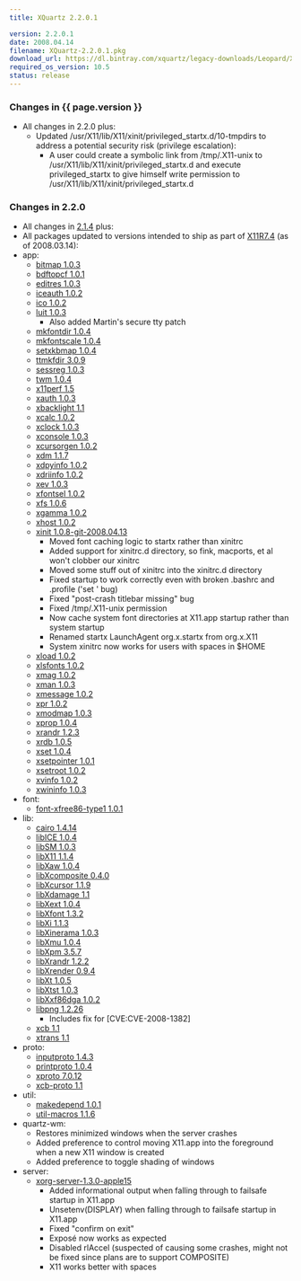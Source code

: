 ```yaml
---
title: XQuartz 2.2.0.1

version: 2.2.0.1
date: 2008.04.14
filename: XQuartz-2.2.0.1.pkg
download_url: https://dl.bintray.com/xquartz/legacy-downloads/Leopard/X11-2.2.0.1.pkg
required_os_version: 10.5
status: release
---
```


### Changes in {{ page.version }} ###
  * All changes in 2.2.0 plus:
    * Updated /usr/X11/lib/X11/xinit/privileged_startx.d/10-tmpdirs to address a potential security risk (privilege escalation):
      * A user could create a symbolic link from /tmp/.X11-unix to /usr/X11/lib/X11/xinit/privileged_startx.d and execute privileged_startx to give himself write permission to /usr/X11/lib/X11/xinit/privileged_startx.d

### Changes in 2.2.0 ###
  * All changes in [2.1.4](XQuartz-2.1.4.html) plus:
  * All packages updated to versions intended to ship as part of [X11R7.4](http://www.x.org/wiki/Releases/7.4) (as of 2008.03.14):
  * app:
    * [bitmap 1.0.3](https://lists.freedesktop.org/archives/xorg-announce/2007-January/000243.html)
    * [bdftopcf 1.0.1](https://lists.freedesktop.org/archives/xorg-announce/2007-April/000298.html)
    * [editres 1.0.3](https://lists.freedesktop.org/archives/xorg-announce/2007-January/000244.html)
    * [iceauth 1.0.2](https://lists.freedesktop.org/archives/xorg-announce/2007-July/000328.html)
    * [ico 1.0.2](https://lists.freedesktop.org/archives/xorg-announce/2007-July/000326.html)
    * [luit 1.0.3](https://lists.freedesktop.org/archives/xorg-announce/2008-January/000446.html)
      * Also added Martin's secure tty patch
    * [mkfontdir 1.0.4](https://lists.freedesktop.org/archives/xorg-announce/2008-March/000466.html)
    * [mkfontscale 1.0.4](https://lists.freedesktop.org/archives/xorg-announce/2008-March/000465.html)
    * [setxkbmap 1.0.4](https://lists.freedesktop.org/archives/xorg-announce/2007-July/000327.html)
    * [ttmkfdir 3.0.9](http://gentoo-portage.com/x11-apps/ttmkfdir)
    * [sessreg 1.0.3](https://lists.freedesktop.org/archives/xorg-announce/2007-August/000352.html)
    * [twm 1.0.4](https://lists.freedesktop.org/archives/xorg-announce/2008-March/000467.html)
    * [x11perf 1.5](https://lists.freedesktop.org/archives/xorg-announce/2008-March/000477.html)
    * [xauth 1.0.3](https://lists.freedesktop.org/archives/xorg-announce/2008-March/000468.html)
    * [xbacklight 1.1](https://lists.freedesktop.org/archives/xorg-announce/2007-June/000310.html)
    * [xcalc 1.0.2](https://lists.freedesktop.org/archives/xorg-announce/2007-August/000359.html)
    * [xclock 1.0.3](https://lists.freedesktop.org/archives/xorg-announce/2007-August/000333.html)
    * [xconsole 1.0.3](https://lists.freedesktop.org/archives/xorg-announce/2007-August/000358.html)
    * [xcursorgen 1.0.2](https://lists.freedesktop.org/archives/xorg-announce/2007-August/000356.html)
    * [xdm 1.1.7](https://lists.freedesktop.org/archives/xorg-announce/2008-March/000478.html)
    * [xdpyinfo 1.0.2](https://lists.freedesktop.org/archives/xorg/2007-March/022676.html)
    * [xdriinfo 1.0.2](https://lists.freedesktop.org/archives/xorg-announce/2007-August/000354.html)
    * [xev 1.0.3](https://lists.freedesktop.org/archives/xorg-announce/2008-March/000479.html)
    * [xfontsel 1.0.2](https://lists.freedesktop.org/archives/xorg-announce/2007-February/000250.html)
    * [xfs 1.0.6](https://lists.freedesktop.org/archives/xorg-announce/2008-March/000459.html)
    * [xgamma 1.0.2](https://lists.freedesktop.org/archives/xorg-announce/2007-August/000335.html)
    * [xhost 1.0.2](https://lists.freedesktop.org/archives/xorg-announce/2007-July/000325.html)
    * [xinit 1.0.8-git-2008.04.13](https://cgit.freedesktop.org/xorg/app/xinit/log/?h=5ef443bb6bff0a03ee00105d9bf95bc3f6f82b11)
      * Moved font caching logic to startx rather than xinitrc
      * Added support for xinitrc.d directory, so fink, macports, et al won't clobber our xinitrc
      * Moved some stuff out of xinitrc into the xinitrc.d directory
      * Fixed startup to work correctly even with broken .bashrc and .profile ('set <blah>' bug)
      * Fixed "post-crash titlebar missing" bug
      * Fixed /tmp/.X11-unix permission
      * Now cache system font directories at X11.app startup rather than system startup
      * Renamed startx LaunchAgent org.x.startx from org.x.X11
      * System xinitrc now works for users with spaces in $HOME
    * [xload 1.0.2](https://lists.freedesktop.org/archives/xorg-announce/2007-March/000279.html)
    * [xlsfonts 1.0.2](https://lists.freedesktop.org/archives/xorg-announce/2007-February/000251.html)
    * [xmag 1.0.2](https://lists.freedesktop.org/archives/xorg-announce/2007-August/000347.html)
    * [xman 1.0.3](https://lists.freedesktop.org/archives/xorg-announce/2007-August/000344.html)
    * [xmessage 1.0.2](https://lists.freedesktop.org/archives/xorg-announce/2007-August/000339.html)
    * [xpr 1.0.2](https://lists.freedesktop.org/archives/xorg-announce/2007-January/000248.html)
    * [xmodmap 1.0.3](https://lists.freedesktop.org/archives/xorg-announce/2007-August/000334.html)
    * [xprop 1.0.4](https://lists.freedesktop.org/archives/xorg-announce/2008-March/000480.html)
    * [xrandr 1.2.3](https://lists.freedesktop.org/archives/xorg-announce/2008-March/000475.html)
    * [xrdb 1.0.5](https://lists.freedesktop.org/archives/xorg-announce/2008-March/000473.html)
    * [xset 1.0.4](https://lists.freedesktop.org/archives/xorg-announce/2008-March/000474.html)
    * [xsetpointer 1.0.1](https://lists.freedesktop.org/archives/xorg-announce/2006-November/000150.html)
    * [xsetroot 1.0.2](https://lists.freedesktop.org/archives/xorg-announce/2007-August/000338.html)
    * [xvinfo 1.0.2](https://lists.freedesktop.org/archives/xorg-announce/2007-August/000349.html)
    * [xwininfo 1.0.3](https://lists.freedesktop.org/archives/xorg-announce/2007-August/000365.html)
  * font:
    * [font-xfree86-type1 1.0.1](https://lists.freedesktop.org/archives/xorg-announce/2008-March/000460.html)
  * lib:
    * [cairo 1.4.14](https://lists.freedesktop.org/archives/cairo-announce/2008-January/000076.html)
    * [libICE 1.0.4](https://lists.freedesktop.org/archives/xorg-announce/2007-August/000355.html)
    * [libSM 1.0.3](https://lists.freedesktop.org/archives/xorg-announce/2007-May/000304.html)
    * [libX11 1.1.4](https://lists.freedesktop.org/archives/xorg-announce/2008-March/000464.html)
    * [libXaw 1.0.4](https://lists.freedesktop.org/archives/xorg-announce/2007-August/000360.html)
    * [libXcomposite 0.4.0](https://lists.freedesktop.org/archives/xorg-announce/2007-July/000320.html)
    * [libXcursor 1.1.9](https://lists.freedesktop.org/archives/xorg-announce/2007-August/000364.html)
    * [libXdamage 1.1](https://lists.freedesktop.org/archives/xorg-announce/2007-January/000237.html)
    * [libXext 1.0.4](https://lists.freedesktop.org/archives/xorg-announce/2008-February/000452.html)
    * [libXfont 1.3.2](https://lists.freedesktop.org/archives/xorg-announce/2008-March/000455.html)
    * [libXi 1.1.3](https://lists.freedesktop.org/archives/xorg-announce/2007-September/000384.html)
    * [libXinerama 1.0.3](https://lists.freedesktop.org/archives/xorg-announce/2008-March/000463.html)
    * [libXmu 1.0.4](https://lists.freedesktop.org/archives/xorg-announce/2008-January/000440.html)
    * [libXpm 3.5.7](https://lists.freedesktop.org/archives/xorg-announce/2007-August/000362.html)
    * [libXrandr 1.2.2](https://lists.freedesktop.org/archives/xorg-announce/2007-September/000379.html)
    * [libXrender 0.9.4](https://lists.freedesktop.org/archives/xorg-announce/2007-September/000386.html)
    * [libXt 1.0.5](https://lists.freedesktop.org/archives/xorg-announce/2007-January/000247.html)
    * [libXtst 1.0.3](https://lists.freedesktop.org/archives/xorg-announce/2007-August/000353.html)
    * [libXxf86dga 1.0.2](https://lists.freedesktop.org/archives/xorg-announce/2007-September/000382.html)
    * [libpng 1.2.26](http://www.libpng.org)
      * Includes fix for [CVE:CVE-2008-1382]
    * [xcb 1.1](https://lists.freedesktop.org/archives/xorg-announce/2007-November/000422.html)
    * [xtrans 1.1](https://lists.freedesktop.org/archives/xorg-announce/2008-March/000454.html)
  * proto:
    * [inputproto 1.4.3](https://lists.freedesktop.org/archives/xorg-announce/2008-March/000456.html)
    * [printproto 1.0.4](https://lists.freedesktop.org/archives/xorg-announce/2008-March/000471.html)
    * [xproto 7.0.12](https://lists.freedesktop.org/archives/xorg-announce/2008-March/000457.html)
    * [xcb-proto 1.1](https://lists.freedesktop.org/archives/xorg-announce/2007-November/000422.html)
  * util:
    * [makedepend 1.0.1](https://lists.freedesktop.org/archives/xorg-announce/2007-March/000277.html)
    * [util-macros 1.1.6](https://lists.freedesktop.org/archives/xorg-announce/2008-March/000453.html)
  * quartz-wm:
    * Restores minimized windows when the server crashes
    * Added preference to control moving X11.app into the foreground when a new X11 window is created
    * Added preference to toggle shading of windows
  * server:
    * [xorg-server-1.3.0-apple15](https://github.com/XQuartz/xorg-server/commits/68bb258fcaa59479f39eafab9c4b2bed37a553de)
      * Added informational output when falling through to failsafe startup in X11.app
      * Unsetenv(DISPLAY) when falling through to failsafe startup in X11.app
      * Fixed "confirm on exit"
      * Exposé now works as expected
      * Disabled rlAccel (suspected of causing some crashes, might not be fixed since plans are to support COMPOSITE)
      * X11 works better with spaces
